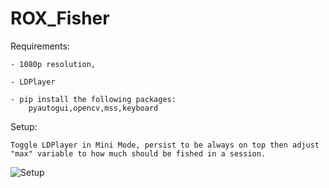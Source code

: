 # ROX_Fisher

Requirements: 

    - 1080p resolution, 

    - LDPlayer

    - pip install the following packages: 
        pyautogui,opencv,mss,keyboard

Setup:
    
    Toggle LDPlayer in Mini Mode, persist to be always on top then adjust "max" variable to how much should be fished in a session.

![Setup](https://i.imgur.com/aKxzARA.png)